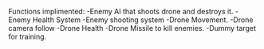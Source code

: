 Functions implimented: 
-Enemy AI that shoots drone and destroys it.
-Enemy Health System
-Enemy shooting system
-Drone Movement.
-Drone camera follow
-Drone Health
-Drone Missile to kill enemies.
-Dummy target for training.
